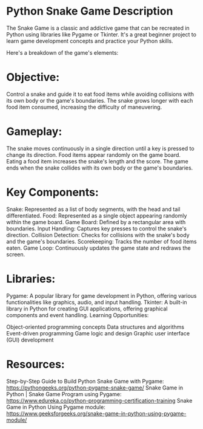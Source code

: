 # Python Snake Game Description
The Snake Game is a classic and addictive game that can be recreated in Python using libraries like Pygame or Tkinter. It's a great beginner project to learn game development concepts and practice your Python skills.

Here's a breakdown of the game's elements:

# Objective:

Control a snake and guide it to eat food items while avoiding collisions with its own body or the game's boundaries.
The snake grows longer with each food item consumed, increasing the difficulty of maneuvering.

# Gameplay:

The snake moves continuously in a single direction until a key is pressed to change its direction.
Food items appear randomly on the game board.
Eating a food item increases the snake's length and the score.
The game ends when the snake collides with its own body or the game's boundaries.

# Key Components:

Snake: Represented as a list of body segments, with the head and tail differentiated.
Food: Represented as a single object appearing randomly within the game board.
Game Board: Defined by a rectangular area with boundaries.
Input Handling: Captures key presses to control the snake's direction.
Collision Detection: Checks for collisions with the snake's body and the game's boundaries.
Scorekeeping: Tracks the number of food items eaten.
Game Loop: Continuously updates the game state and redraws the screen.

# Libraries:

Pygame: A popular library for game development in Python, offering various functionalities like graphics, audio, and input handling.
Tkinter: A built-in library in Python for creating GUI applications, offering graphical components and event handling.
Learning Opportunities:

Object-oriented programming concepts
Data structures and algorithms
Event-driven programming
Game logic and design
Graphic user interface (GUI) development

# Resources:

Step-by-Step Guide to Build Python Snake Game with Pygame: https://pythongeeks.org/python-pygame-snake-game/
Snake Game in Python | Snake Game Program using Pygame: https://www.edureka.co/python-programming-certification-training
Snake Game in Python Using Pygame module: https://www.geeksforgeeks.org/snake-game-in-python-using-pygame-module/
